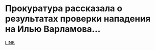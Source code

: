 # Прокуратура рассказала о результатах проверки нападения на Илью Варламова...



[LINK](https://varlamov.ru/2464021.html)
